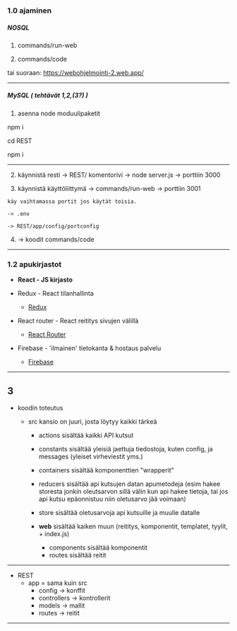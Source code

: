 ### 1.0 ajaminen

##### NOSQL

1. commands/run-web

2. commands/code

tai suoraan: https://webohjelmointi-2.web.app/


---

##### MySQL ( tehtävät 1,2,(3?) )


1. asenna node moduulipaketit

npm i

cd REST

npm i

---


2. käynnistä resti -> REST/ komentorivi -> node server.js -> porttiin 3000

3. käynnistä käyttöliittymä -> commands/run-web -> porttiin 3001

```
käy vaihtamassa portit jos käytät toisia.

-> .env

-> REST/app/config/portconfig

```

4. -> koodit commands/code

---

### 1.2 apukirjastot

- __React - JS kirjasto__

- Redux - React tilanhallinta
    - [Redux](https://redux.js.org/docs/introduction/)

- React router - React reititys sivujen välillä
    - [React Router](https://github.com/ReactTraining/react-router)

- Firebase - 'ilmainen' tietokanta & hostaus palvelu
    - [Firebase](https://firebase.google.com/)
    
---



## 3

- koodin toteutus
    - src kansio on juuri, josta löytyy kaikki tärkeä

        - actions sisältää kaikki API kutsut

        - constants sisältää yleisiä jaettuja tiedostoja, kuten config, ja messages (yleiset virheviestit yms.)

        - containers sisältää komponenttien "wrapperit"

        - reducers sisältää api kutsujen datan apumetodeja (esim hakee storesta jonkin oleutsarvon sillä välin kun api hakee tietoja, tai jos api kutsu epäonnistuu niin oletusarvo jää voimaan)

        - store sisältää oletusarvoja api kutsuille ja muulle datalle


        - __web__ sisältää kaiken muun (reititys, komponentit, templatet, tyylit, + index.js)
            - components sisältää komponentit
            - routes sisältää reitit

---


- REST 
    - app = sama kuin src
        - config        -> konffit
        - controllers   -> kontrollerit
        - models        -> mallit
        - routes        -> reitit



---